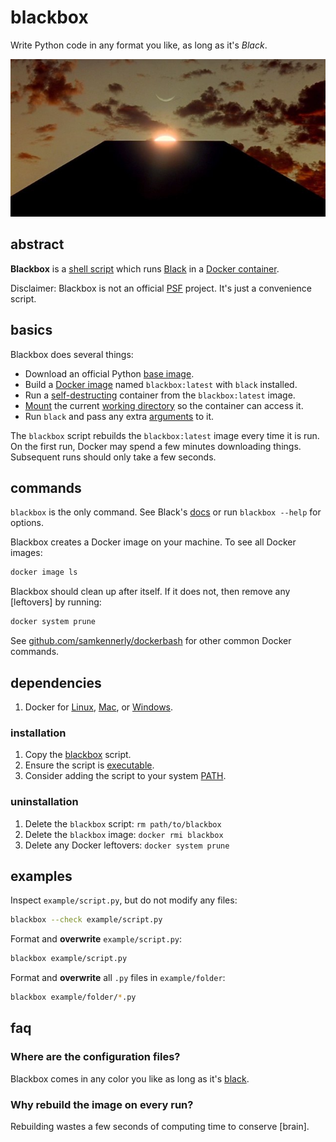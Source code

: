 # blackbox

Write Python code in any format you like, as long as it's *Black*.

<img
  alt="monolith"
  src="https://raw.githubusercontent.com/samkennerly/posters/master/blackbox.jpeg"
  title="Also sprach Zarathustra.">

## abstract

**Blackbox** is a [shell script] which runs [Black] in a [Docker container].

Disclaimer: Blackbox is not an official [PSF] project.
It's just a convenience script.

[shell script]: https://en.wikipedia.org/wiki/Shell_script
[Black]: https://github.com/psf/black
[Docker container]: https://docs.docker.com/get-started/
[PSF]: https://github.com/psf

## basics

Blackbox does several things:

- Download an official Python [base image].
- Build a [Docker image] named `blackbox:latest` with `black` installed.
- Run a [self-destructing] container from the `blackbox:latest` image.
- [Mount] the current [working directory] so the container can access it.
- Run `black` and pass any extra [arguments] to it.

The `blackbox` script rebuilds the `blackbox:latest` image every time it is run.
On the first run, Docker may spend a few minutes downloading things.
Subsequent runs should only take a few seconds.

[base image]: https://hub.docker.com/_/python
[Docker image]: https://docs.docker.com/get-started/
[self-destructing]: https://docs.docker.com/engine/reference/run/#clean-up---rm
[Mount]: https://docs.docker.com/storage/bind-mounts/
[working directory]: https://en.wikipedia.org/wiki/Working_directory
[arguments]: https://en.wikipedia.org/wiki/Command-line_interface#Arguments

## commands

`blackbox` is the only command.
See Black's [docs] or run `blackbox --help` for options.

Blackbox creates a Docker image on your machine.
To see all Docker images:
```bash
docker image ls
```

Blackbox should clean up after itself.
If it does not, then remove any [leftovers] by running:
```bash
docker system prune
```

See [github.com/samkennerly/dockerbash] for other common Docker commands.

[docs]: https://black.readthedocs.io/en/stable/installation_and_usage.html#command-line-options
[Docker leftovers]: https://docs.docker.com/engine/reference/commandline/system_prune/
[github.com/samkennerly/dockerbash]: https://github.com/samkennerly/dockerbash

## dependencies

1. Docker for [Linux], [Mac], or [Windows].

[Linux]: https://docs.docker.com/install/
[Mac]: https://docs.docker.com/v17.12/docker-for-mac/install/
[Windows]: https://docs.docker.com/docker-for-windows/install/

### installation

1. Copy the [blackbox] script.
2. Ensure the script is [executable].
3. Consider adding the script to your system [PATH].

[blackbox]: blackbox
[executable]: https://en.wikipedia.org/wiki/Chmod
[PATH]: https://en.wikipedia.org/wiki/PATH_%28variable%29

### uninstallation

1. Delete the `blackbox` script: `rm path/to/blackbox`
2. Delete the `blackbox` image: `docker rmi blackbox`
3. Delete any Docker leftovers: `docker system prune`

## examples

Inspect `example/script.py`, but do not modify any files:
```bash
blackbox --check example/script.py
```

Format and **overwrite** `example/script.py`:
```bash
blackbox example/script.py
```

Format and **overwrite** all `.py` files in `example/folder`:
```bash
blackbox example/folder/*.py
```

## faq

### Where are the configuration files?

Blackbox comes in any color you like as long as it's [black].

[black]: https://black.readthedocs.io/en/stable/the_black_code_style.html

### Why rebuild the image on every run?

Rebuilding wastes a few seconds of computing time to conserve [brain].

[cognitive effort]: https://en.wikipedia.org/wiki/Don%27t_Make_Me_Think
